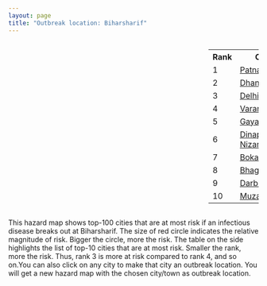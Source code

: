```yaml
---
layout: page
title: "Outbreak location: Biharsharif"
---
```

<div style="width: 100%; overflow: auto;">
<div style="width: 75%; float: left;">
<div id="mapid">
<script src="https://buda-magenta.github.io/hazard_map/load_map.js"></script>

<script>
var marker_outbreak = L.marker([25.205305, 85.514612],{"autoPan": true}).addTo(map); marker_outbreak.bindTooltip("Biharsharif").openTooltip();

var circle_1 = L.circle([25.609324, 85.123525], {"pane": "markerPane", "color": "red", "fill": true, "fillOpacity": 0.2, "fillRule": "evenodd", "lineCap": "round", "lineJoin": "round", "opacity": 1.0, "radius": 133133, "stroke": true, "weight": 3}).addTo(map);
circle_1.bindTooltip("Patna<br>rank: 1<br>hazard index: 0.133133")
circle_1.bindPopup('<a href="https://buda-magenta.github.io/hazard_map/Patna">Patna</a>')

var circle_2 = L.circle([23.795281, 86.430964], {"pane": "markerPane", "color": "red", "fill": true, "fillOpacity": 0.2, "fillRule": "evenodd", "lineCap": "round", "lineJoin": "round", "opacity": 1.0, "radius": 29105, "stroke": true, "weight": 3}).addTo(map);
circle_2.bindTooltip("Dhanbad<br>rank: 2<br>hazard index: 0.029105")
circle_2.bindPopup('<a href="https://buda-magenta.github.io/hazard_map/Dhanbad">Dhanbad</a>')

var circle_3 = L.circle([28.651718, 77.221939], {"pane": "markerPane", "color": "red", "fill": true, "fillOpacity": 0.2, "fillRule": "evenodd", "lineCap": "round", "lineJoin": "round", "opacity": 1.0, "radius": 25018, "stroke": true, "weight": 3}).addTo(map);
circle_3.bindTooltip("Delhi<br>rank: 3<br>hazard index: 0.025018")
circle_3.bindPopup('<a href="https://buda-magenta.github.io/hazard_map/Delhi">Delhi</a>')

var circle_4 = L.circle([25.335649, 83.007629], {"pane": "markerPane", "color": "red", "fill": true, "fillOpacity": 0.2, "fillRule": "evenodd", "lineCap": "round", "lineJoin": "round", "opacity": 1.0, "radius": 22888, "stroke": true, "weight": 3}).addTo(map);
circle_4.bindTooltip("Varanasi<br>rank: 4<br>hazard index: 0.022889")
circle_4.bindPopup('<a href="https://buda-magenta.github.io/hazard_map/Varanasi">Varanasi</a>')

var circle_5 = L.circle([24.796436, 85.007956], {"pane": "markerPane", "color": "red", "fill": true, "fillOpacity": 0.2, "fillRule": "evenodd", "lineCap": "round", "lineJoin": "round", "opacity": 1.0, "radius": 19479, "stroke": true, "weight": 3}).addTo(map);
circle_5.bindTooltip("Gaya<br>rank: 5<br>hazard index: 0.019480")
circle_5.bindPopup('<a href="https://buda-magenta.github.io/hazard_map/Gaya">Gaya</a>')

var circle_6 = L.circle([25.623400, 85.041700], {"pane": "markerPane", "color": "red", "fill": true, "fillOpacity": 0.2, "fillRule": "evenodd", "lineCap": "round", "lineJoin": "round", "opacity": 1.0, "radius": 12521, "stroke": true, "weight": 3}).addTo(map);
circle_6.bindTooltip("Dinapur Nizamat<br>rank: 6<br>hazard index: 0.012521")
circle_6.bindPopup('<a href="https://buda-magenta.github.io/hazard_map/Dinapur_Nizamat">Dinapur Nizamat</a>')

var circle_7 = L.circle([23.699128, 85.991069], {"pane": "markerPane", "color": "red", "fill": true, "fillOpacity": 0.2, "fillRule": "evenodd", "lineCap": "round", "lineJoin": "round", "opacity": 1.0, "radius": 10371, "stroke": true, "weight": 3}).addTo(map);
circle_7.bindTooltip("Bokaro<br>rank: 7<br>hazard index: 0.010372")
circle_7.bindPopup('<a href="https://buda-magenta.github.io/hazard_map/Bokaro">Bokaro</a>')

var circle_8 = L.circle([25.286698, 87.132254], {"pane": "markerPane", "color": "red", "fill": true, "fillOpacity": 0.2, "fillRule": "evenodd", "lineCap": "round", "lineJoin": "round", "opacity": 1.0, "radius": 9976, "stroke": true, "weight": 3}).addTo(map);
circle_8.bindTooltip("Bhagalpur<br>rank: 8<br>hazard index: 0.009976")
circle_8.bindPopup('<a href="https://buda-magenta.github.io/hazard_map/Bhagalpur">Bhagalpur</a>')

var circle_9 = L.circle([26.083143, 86.032571], {"pane": "markerPane", "color": "red", "fill": true, "fillOpacity": 0.2, "fillRule": "evenodd", "lineCap": "round", "lineJoin": "round", "opacity": 1.0, "radius": 9003, "stroke": true, "weight": 3}).addTo(map);
circle_9.bindTooltip("Darbhanga<br>rank: 9<br>hazard index: 0.009003")
circle_9.bindPopup('<a href="https://buda-magenta.github.io/hazard_map/Darbhanga">Darbhanga</a>')

var circle_10 = L.circle([26.148658, 85.340013], {"pane": "markerPane", "color": "red", "fill": true, "fillOpacity": 0.2, "fillRule": "evenodd", "lineCap": "round", "lineJoin": "round", "opacity": 1.0, "radius": 8815, "stroke": true, "weight": 3}).addTo(map);
circle_10.bindTooltip("Muzaffarpur<br>rank: 10<br>hazard index: 0.008816")
circle_10.bindPopup('<a href="https://buda-magenta.github.io/hazard_map/Muzaffarpur">Muzaffarpur</a>')

var circle_11 = L.circle([25.512719, 86.090571], {"pane": "markerPane", "color": "red", "fill": true, "fillOpacity": 0.2, "fillRule": "evenodd", "lineCap": "round", "lineJoin": "round", "opacity": 1.0, "radius": 6561, "stroke": true, "weight": 3}).addTo(map);
circle_11.bindTooltip("Begusarai<br>rank: 11<br>hazard index: 0.006561")
circle_11.bindPopup('<a href="https://buda-magenta.github.io/hazard_map/Begusarai">Begusarai</a>')

var circle_12 = L.circle([24.900100, 84.018211], {"pane": "markerPane", "color": "red", "fill": true, "fillOpacity": 0.2, "fillRule": "evenodd", "lineCap": "round", "lineJoin": "round", "opacity": 1.0, "radius": 6198, "stroke": true, "weight": 3}).addTo(map);
circle_12.bindTooltip("Sasaram<br>rank: 12<br>hazard index: 0.006199")
circle_12.bindPopup('<a href="https://buda-magenta.github.io/hazard_map/Sasaram">Sasaram</a>')

var circle_13 = L.circle([25.623457, 84.596839], {"pane": "markerPane", "color": "red", "fill": true, "fillOpacity": 0.2, "fillRule": "evenodd", "lineCap": "round", "lineJoin": "round", "opacity": 1.0, "radius": 5890, "stroke": true, "weight": 3}).addTo(map);
circle_13.bindTooltip("Arrah<br>rank: 13<br>hazard index: 0.005890")
circle_13.bindPopup('<a href="https://buda-magenta.github.io/hazard_map/Arrah">Arrah</a>')

var circle_14 = L.circle([26.838100, 80.934600], {"pane": "markerPane", "color": "red", "fill": true, "fillOpacity": 0.2, "fillRule": "evenodd", "lineCap": "round", "lineJoin": "round", "opacity": 1.0, "radius": 5827, "stroke": true, "weight": 3}).addTo(map);
circle_14.bindTooltip("Lucknow<br>rank: 14<br>hazard index: 0.005828")
circle_14.bindPopup('<a href="https://buda-magenta.github.io/hazard_map/Lucknow">Lucknow</a>')

var circle_15 = L.circle([25.152471, 85.006878], {"pane": "markerPane", "color": "red", "fill": true, "fillOpacity": 0.2, "fillRule": "evenodd", "lineCap": "round", "lineJoin": "round", "opacity": 1.0, "radius": 4528, "stroke": true, "weight": 3}).addTo(map);
circle_15.bindTooltip("Jehanabad<br>rank: 15<br>hazard index: 0.004529")
circle_15.bindPopup('<a href="https://buda-magenta.github.io/hazard_map/Jehanabad">Jehanabad</a>')

var circle_16 = L.circle([25.832642, 86.614893], {"pane": "markerPane", "color": "red", "fill": true, "fillOpacity": 0.2, "fillRule": "evenodd", "lineCap": "round", "lineJoin": "round", "opacity": 1.0, "radius": 4495, "stroke": true, "weight": 3}).addTo(map);
circle_16.bindTooltip("Saharsa<br>rank: 16<br>hazard index: 0.004496")
circle_16.bindPopup('<a href="https://buda-magenta.github.io/hazard_map/Saharsa">Saharsa</a>')

var circle_17 = L.circle([26.791073, 84.560107], {"pane": "markerPane", "color": "red", "fill": true, "fillOpacity": 0.2, "fillRule": "evenodd", "lineCap": "round", "lineJoin": "round", "opacity": 1.0, "radius": 4290, "stroke": true, "weight": 3}).addTo(map);
circle_17.bindTooltip("Bettiah<br>rank: 17<br>hazard index: 0.004291")
circle_17.bindPopup('<a href="https://buda-magenta.github.io/hazard_map/Bettiah">Bettiah</a>')

var circle_18 = L.circle([25.220812, 86.517204], {"pane": "markerPane", "color": "red", "fill": true, "fillOpacity": 0.2, "fillRule": "evenodd", "lineCap": "round", "lineJoin": "round", "opacity": 1.0, "radius": 4276, "stroke": true, "weight": 3}).addTo(map);
circle_18.bindTooltip("Munger<br>rank: 18<br>hazard index: 0.004277")
circle_18.bindPopup('<a href="https://buda-magenta.github.io/hazard_map/Munger">Munger</a>')

var circle_19 = L.circle([26.669512, 84.957411], {"pane": "markerPane", "color": "red", "fill": true, "fillOpacity": 0.2, "fillRule": "evenodd", "lineCap": "round", "lineJoin": "round", "opacity": 1.0, "radius": 4226, "stroke": true, "weight": 3}).addTo(map);
circle_19.bindTooltip("Motihari<br>rank: 19<br>hazard index: 0.004226")
circle_19.bindPopup('<a href="https://buda-magenta.github.io/hazard_map/Motihari">Motihari</a>')

var circle_20 = L.circle([25.720581, 85.255560], {"pane": "markerPane", "color": "red", "fill": true, "fillOpacity": 0.2, "fillRule": "evenodd", "lineCap": "round", "lineJoin": "round", "opacity": 1.0, "radius": 4103, "stroke": true, "weight": 3}).addTo(map);
circle_20.bindTooltip("Hajipur<br>rank: 20<br>hazard index: 0.004104")
circle_20.bindPopup('<a href="https://buda-magenta.github.io/hazard_map/Hajipur">Hajipur</a>')

var circle_21 = L.circle([25.133173, 86.525040], {"pane": "markerPane", "color": "red", "fill": true, "fillOpacity": 0.2, "fillRule": "evenodd", "lineCap": "round", "lineJoin": "round", "opacity": 1.0, "radius": 3979, "stroke": true, "weight": 3}).addTo(map);
circle_21.bindTooltip("Kharagpur<br>rank: 21<br>hazard index: 0.003980")
circle_21.bindPopup('<a href="https://buda-magenta.github.io/hazard_map/Kharagpur">Kharagpur</a>')

var circle_22 = L.circle([25.773344, 84.784977], {"pane": "markerPane", "color": "red", "fill": true, "fillOpacity": 0.2, "fillRule": "evenodd", "lineCap": "round", "lineJoin": "round", "opacity": 1.0, "radius": 3939, "stroke": true, "weight": 3}).addTo(map);
circle_22.bindTooltip("Chapra<br>rank: 22<br>hazard index: 0.003940")
circle_22.bindPopup('<a href="https://buda-magenta.github.io/hazard_map/Chapra">Chapra</a>')

var circle_23 = L.circle([24.476642, 86.606732], {"pane": "markerPane", "color": "red", "fill": true, "fillOpacity": 0.2, "fillRule": "evenodd", "lineCap": "round", "lineJoin": "round", "opacity": 1.0, "radius": 3609, "stroke": true, "weight": 3}).addTo(map);
circle_23.bindTooltip("Deoghar<br>rank: 23<br>hazard index: 0.003609")
circle_23.bindPopup('<a href="https://buda-magenta.github.io/hazard_map/Deoghar">Deoghar</a>')

var circle_24 = L.circle([23.967515, 85.438846], {"pane": "markerPane", "color": "red", "fill": true, "fillOpacity": 0.2, "fillRule": "evenodd", "lineCap": "round", "lineJoin": "round", "opacity": 1.0, "radius": 3094, "stroke": true, "weight": 3}).addTo(map);
circle_24.bindTooltip("Hazaribagh<br>rank: 24<br>hazard index: 0.003094")
circle_24.bindPopup('<a href="https://buda-magenta.github.io/hazard_map/Hazaribagh">Hazaribagh</a>')

var circle_25 = L.circle([25.572433, 83.609605], {"pane": "markerPane", "color": "red", "fill": true, "fillOpacity": 0.2, "fillRule": "evenodd", "lineCap": "round", "lineJoin": "round", "opacity": 1.0, "radius": 2990, "stroke": true, "weight": 3}).addTo(map);
circle_25.bindTooltip("Medinipur<br>rank: 25<br>hazard index: 0.002991")
circle_25.bindPopup('<a href="https://buda-magenta.github.io/hazard_map/Medinipur">Medinipur</a>')

var circle_26 = L.circle([26.131004, 84.391257], {"pane": "markerPane", "color": "red", "fill": true, "fillOpacity": 0.2, "fillRule": "evenodd", "lineCap": "round", "lineJoin": "round", "opacity": 1.0, "radius": 2820, "stroke": true, "weight": 3}).addTo(map);
circle_26.bindTooltip("Siwan<br>rank: 26<br>hazard index: 0.002820")
circle_26.bindPopup('<a href="https://buda-magenta.github.io/hazard_map/Siwan">Siwan</a>')

var circle_27 = L.circle([25.562071, 84.015672], {"pane": "markerPane", "color": "red", "fill": true, "fillOpacity": 0.2, "fillRule": "evenodd", "lineCap": "round", "lineJoin": "round", "opacity": 1.0, "radius": 2481, "stroke": true, "weight": 3}).addTo(map);
circle_27.bindTooltip("Buxar<br>rank: 27<br>hazard index: 0.002481")
circle_27.bindPopup('<a href="https://buda-magenta.github.io/hazard_map/Buxar">Buxar</a>')

var circle_28 = L.circle([23.370035, 85.325013], {"pane": "markerPane", "color": "red", "fill": true, "fillOpacity": 0.2, "fillRule": "evenodd", "lineCap": "round", "lineJoin": "round", "opacity": 1.0, "radius": 2469, "stroke": true, "weight": 3}).addTo(map);
circle_28.bindTooltip("Ranchi<br>rank: 28<br>hazard index: 0.002470")
circle_28.bindPopup('<a href="https://buda-magenta.github.io/hazard_map/Ranchi">Ranchi</a>')

var circle_29 = L.circle([28.651718, 77.221939], {"pane": "markerPane", "color": "red", "fill": true, "fillOpacity": 0.2, "fillRule": "evenodd", "lineCap": "round", "lineJoin": "round", "opacity": 1.0, "radius": 2326, "stroke": true, "weight": 3}).addTo(map);
circle_29.bindTooltip("Dehri<br>rank: 29<br>hazard index: 0.002327")
circle_29.bindPopup('<a href="https://buda-magenta.github.io/hazard_map/Dehri">Dehri</a>')

var circle_30 = L.circle([25.329791, 86.456777], {"pane": "markerPane", "color": "red", "fill": true, "fillOpacity": 0.2, "fillRule": "evenodd", "lineCap": "round", "lineJoin": "round", "opacity": 1.0, "radius": 2253, "stroke": true, "weight": 3}).addTo(map);
circle_30.bindTooltip("Jamalpur<br>rank: 30<br>hazard index: 0.002253")
circle_30.bindPopup('<a href="https://buda-magenta.github.io/hazard_map/Jamalpur">Jamalpur</a>')

var circle_31 = L.circle([25.877933, 84.119959], {"pane": "markerPane", "color": "red", "fill": true, "fillOpacity": 0.2, "fillRule": "evenodd", "lineCap": "round", "lineJoin": "round", "opacity": 1.0, "radius": 2229, "stroke": true, "weight": 3}).addTo(map);
circle_31.bindTooltip("Ballia<br>rank: 31<br>hazard index: 0.002230")
circle_31.bindPopup('<a href="https://buda-magenta.github.io/hazard_map/Ballia">Ballia</a>')

var circle_32 = L.circle([22.541418, 88.357691], {"pane": "markerPane", "color": "red", "fill": true, "fillOpacity": 0.2, "fillRule": "evenodd", "lineCap": "round", "lineJoin": "round", "opacity": 1.0, "radius": 2228, "stroke": true, "weight": 3}).addTo(map);
circle_32.bindTooltip("Kolkata<br>rank: 32<br>hazard index: 0.002228")
circle_32.bindPopup('<a href="https://buda-magenta.github.io/hazard_map/Kolkata">Kolkata</a>')

var circle_33 = L.circle([25.280733, 83.125128], {"pane": "markerPane", "color": "red", "fill": true, "fillOpacity": 0.2, "fillRule": "evenodd", "lineCap": "round", "lineJoin": "round", "opacity": 1.0, "radius": 2097, "stroke": true, "weight": 3}).addTo(map);
circle_33.bindTooltip("Mughal Sarai<br>rank: 33<br>hazard index: 0.002097")
circle_33.bindPopup('<a href="https://buda-magenta.github.io/hazard_map/Mughal_Sarai">Mughal Sarai</a>')

var circle_34 = L.circle([28.457876, 79.405571], {"pane": "markerPane", "color": "red", "fill": true, "fillOpacity": 0.2, "fillRule": "evenodd", "lineCap": "round", "lineJoin": "round", "opacity": 1.0, "radius": 1859, "stroke": true, "weight": 3}).addTo(map);
circle_34.bindTooltip("Bareilly<br>rank: 34<br>hazard index: 0.001859")
circle_34.bindPopup('<a href="https://buda-magenta.github.io/hazard_map/Bareilly">Bareilly</a>')

var circle_35 = L.circle([28.863842, 78.805778], {"pane": "markerPane", "color": "red", "fill": true, "fillOpacity": 0.2, "fillRule": "evenodd", "lineCap": "round", "lineJoin": "round", "opacity": 1.0, "radius": 1841, "stroke": true, "weight": 3}).addTo(map);
circle_35.bindTooltip("Moradabad<br>rank: 35<br>hazard index: 0.001842")
circle_35.bindPopup('<a href="https://buda-magenta.github.io/hazard_map/Moradabad">Moradabad</a>')

var circle_36 = L.circle([19.075990, 72.877393], {"pane": "markerPane", "color": "red", "fill": true, "fillOpacity": 0.2, "fillRule": "evenodd", "lineCap": "round", "lineJoin": "round", "opacity": 1.0, "radius": 1154, "stroke": true, "weight": 3}).addTo(map);
circle_36.bindTooltip("Mumbai<br>rank: 36<br>hazard index: 0.001155")
circle_36.bindPopup('<a href="https://buda-magenta.github.io/hazard_map/Mumbai">Mumbai</a>')

var circle_37 = L.circle([25.560900, 87.647654], {"pane": "markerPane", "color": "red", "fill": true, "fillOpacity": 0.2, "fillRule": "evenodd", "lineCap": "round", "lineJoin": "round", "opacity": 1.0, "radius": 1006, "stroke": true, "weight": 3}).addTo(map);
circle_37.bindTooltip("Katihar<br>rank: 37<br>hazard index: 0.001007")
circle_37.bindPopup('<a href="https://buda-magenta.github.io/hazard_map/Katihar">Katihar</a>')

var circle_38 = L.circle([22.801519, 86.202958], {"pane": "markerPane", "color": "red", "fill": true, "fillOpacity": 0.2, "fillRule": "evenodd", "lineCap": "round", "lineJoin": "round", "opacity": 1.0, "radius": 929, "stroke": true, "weight": 3}).addTo(map);
circle_38.bindTooltip("Jamshedpur<br>rank: 38<br>hazard index: 0.000930")
circle_38.bindPopup('<a href="https://buda-magenta.github.io/hazard_map/Jamshedpur">Jamshedpur</a>')

var circle_39 = L.circle([23.687130, 86.974659], {"pane": "markerPane", "color": "red", "fill": true, "fillOpacity": 0.2, "fillRule": "evenodd", "lineCap": "round", "lineJoin": "round", "opacity": 1.0, "radius": 856, "stroke": true, "weight": 3}).addTo(map);
circle_39.bindTooltip("Asansol<br>rank: 39<br>hazard index: 0.000857")
circle_39.bindPopup('<a href="https://buda-magenta.github.io/hazard_map/Asansol">Asansol</a>')

var circle_40 = L.circle([26.716413, 88.430992], {"pane": "markerPane", "color": "red", "fill": true, "fillOpacity": 0.2, "fillRule": "evenodd", "lineCap": "round", "lineJoin": "round", "opacity": 1.0, "radius": 814, "stroke": true, "weight": 3}).addTo(map);
circle_40.bindTooltip("Siliguri<br>rank: 40<br>hazard index: 0.000814")
circle_40.bindPopup('<a href="https://buda-magenta.github.io/hazard_map/Siliguri">Siliguri</a>')

var circle_41 = L.circle([27.912633, 79.746563], {"pane": "markerPane", "color": "red", "fill": true, "fillOpacity": 0.2, "fillRule": "evenodd", "lineCap": "round", "lineJoin": "round", "opacity": 1.0, "radius": 678, "stroke": true, "weight": 3}).addTo(map);
circle_41.bindTooltip("Shahjahanpur<br>rank: 41<br>hazard index: 0.000679")
circle_41.bindPopup('<a href="https://buda-magenta.github.io/hazard_map/Shahjahanpur">Shahjahanpur</a>')

var circle_42 = L.circle([26.671329, 83.364583], {"pane": "markerPane", "color": "red", "fill": true, "fillOpacity": 0.2, "fillRule": "evenodd", "lineCap": "round", "lineJoin": "round", "opacity": 1.0, "radius": 653, "stroke": true, "weight": 3}).addTo(map);
circle_42.bindTooltip("Gorakhpur<br>rank: 42<br>hazard index: 0.000653")
circle_42.bindPopup('<a href="https://buda-magenta.github.io/hazard_map/Gorakhpur">Gorakhpur</a>')

var circle_43 = L.circle([26.460914, 80.321759], {"pane": "markerPane", "color": "red", "fill": true, "fillOpacity": 0.2, "fillRule": "evenodd", "lineCap": "round", "lineJoin": "round", "opacity": 1.0, "radius": 610, "stroke": true, "weight": 3}).addTo(map);
circle_43.bindTooltip("Kanpur<br>rank: 43<br>hazard index: 0.000610")
circle_43.bindPopup('<a href="https://buda-magenta.github.io/hazard_map/Kanpur">Kanpur</a>')

var circle_44 = L.circle([26.180598, 91.753943], {"pane": "markerPane", "color": "red", "fill": true, "fillOpacity": 0.2, "fillRule": "evenodd", "lineCap": "round", "lineJoin": "round", "opacity": 1.0, "radius": 520, "stroke": true, "weight": 3}).addTo(map);
circle_44.bindTooltip("Guwahati<br>rank: 44<br>hazard index: 0.000521")
circle_44.bindPopup('<a href="https://buda-magenta.github.io/hazard_map/Guwahati">Guwahati</a>')

var circle_45 = L.circle([25.795593, 82.488341], {"pane": "markerPane", "color": "red", "fill": true, "fillOpacity": 0.2, "fillRule": "evenodd", "lineCap": "round", "lineJoin": "round", "opacity": 1.0, "radius": 508, "stroke": true, "weight": 3}).addTo(map);
circle_45.bindTooltip("Jaunpur<br>rank: 45<br>hazard index: 0.000508")
circle_45.bindPopup('<a href="https://buda-magenta.github.io/hazard_map/Jaunpur">Jaunpur</a>')

var circle_46 = L.circle([23.730215, 86.839671], {"pane": "markerPane", "color": "red", "fill": true, "fillOpacity": 0.2, "fillRule": "evenodd", "lineCap": "round", "lineJoin": "round", "opacity": 1.0, "radius": 498, "stroke": true, "weight": 3}).addTo(map);
circle_46.bindTooltip("Kulti<br>rank: 46<br>hazard index: 0.000498")
circle_46.bindPopup('<a href="https://buda-magenta.github.io/hazard_map/Kulti">Kulti</a>')

var circle_47 = L.circle([12.979120, 77.591300], {"pane": "markerPane", "color": "red", "fill": true, "fillOpacity": 0.2, "fillRule": "evenodd", "lineCap": "round", "lineJoin": "round", "opacity": 1.0, "radius": 497, "stroke": true, "weight": 3}).addTo(map);
circle_47.bindTooltip("Bangalore<br>rank: 47<br>hazard index: 0.000497")
circle_47.bindPopup('<a href="https://buda-magenta.github.io/hazard_map/Bangalore">Bangalore</a>')

var circle_48 = L.circle([26.000000, 87.500000], {"pane": "markerPane", "color": "red", "fill": true, "fillOpacity": 0.2, "fillRule": "evenodd", "lineCap": "round", "lineJoin": "round", "opacity": 1.0, "radius": 467, "stroke": true, "weight": 3}).addTo(map);
circle_48.bindTooltip("Purnia<br>rank: 48<br>hazard index: 0.000467")
circle_48.bindPopup('<a href="https://buda-magenta.github.io/hazard_map/Purnia">Purnia</a>')

var circle_49 = L.circle([28.753900, 77.399900], {"pane": "markerPane", "color": "red", "fill": true, "fillOpacity": 0.2, "fillRule": "evenodd", "lineCap": "round", "lineJoin": "round", "opacity": 1.0, "radius": 392, "stroke": true, "weight": 3}).addTo(map);
circle_49.bindTooltip("Khora<br>rank: 49<br>hazard index: 0.000392")
circle_49.bindPopup('<a href="https://buda-magenta.github.io/hazard_map/Khora">Khora</a>')

var circle_50 = L.circle([28.428262, 77.002700], {"pane": "markerPane", "color": "red", "fill": true, "fillOpacity": 0.2, "fillRule": "evenodd", "lineCap": "round", "lineJoin": "round", "opacity": 1.0, "radius": 353, "stroke": true, "weight": 3}).addTo(map);
circle_50.bindTooltip("Gurgaon<br>rank: 50<br>hazard index: 0.000354")
circle_50.bindPopup('<a href="https://buda-magenta.github.io/hazard_map/Gurgaon">Gurgaon</a>')

var circle_51 = L.circle([28.402979, 77.310384], {"pane": "markerPane", "color": "red", "fill": true, "fillOpacity": 0.2, "fillRule": "evenodd", "lineCap": "round", "lineJoin": "round", "opacity": 1.0, "radius": 324, "stroke": true, "weight": 3}).addTo(map);
circle_51.bindTooltip("Faridabad<br>rank: 51<br>hazard index: 0.000325")
circle_51.bindPopup('<a href="https://buda-magenta.github.io/hazard_map/Faridabad">Faridabad</a>')

var circle_52 = L.circle([25.438130, 81.833800], {"pane": "markerPane", "color": "red", "fill": true, "fillOpacity": 0.2, "fillRule": "evenodd", "lineCap": "round", "lineJoin": "round", "opacity": 1.0, "radius": 268, "stroke": true, "weight": 3}).addTo(map);
circle_52.bindTooltip("Allahabad<br>rank: 52<br>hazard index: 0.000268")
circle_52.bindPopup('<a href="https://buda-magenta.github.io/hazard_map/Allahabad">Allahabad</a>')

var circle_53 = L.circle([25.531031, 78.652689], {"pane": "markerPane", "color": "red", "fill": true, "fillOpacity": 0.2, "fillRule": "evenodd", "lineCap": "round", "lineJoin": "round", "opacity": 1.0, "radius": 267, "stroke": true, "weight": 3}).addTo(map);
circle_53.bindTooltip("Jhansi<br>rank: 53<br>hazard index: 0.000267")
circle_53.bindPopup('<a href="https://buda-magenta.github.io/hazard_map/Jhansi">Jhansi</a>')

var circle_54 = L.circle([28.901090, 76.580194], {"pane": "markerPane", "color": "red", "fill": true, "fillOpacity": 0.2, "fillRule": "evenodd", "lineCap": "round", "lineJoin": "round", "opacity": 1.0, "radius": 257, "stroke": true, "weight": 3}).addTo(map);
circle_54.bindTooltip("Rohtak<br>rank: 54<br>hazard index: 0.000257")
circle_54.bindPopup('<a href="https://buda-magenta.github.io/hazard_map/Rohtak">Rohtak</a>')

var circle_55 = L.circle([23.131954, 87.207397], {"pane": "markerPane", "color": "red", "fill": true, "fillOpacity": 0.2, "fillRule": "evenodd", "lineCap": "round", "lineJoin": "round", "opacity": 1.0, "radius": 243, "stroke": true, "weight": 3}).addTo(map);
circle_55.bindTooltip("Bankura<br>rank: 55<br>hazard index: 0.000243")
circle_55.bindPopup('<a href="https://buda-magenta.github.io/hazard_map/Bankura">Bankura</a>')

var circle_56 = L.circle([25.954628, 83.647350], {"pane": "markerPane", "color": "red", "fill": true, "fillOpacity": 0.2, "fillRule": "evenodd", "lineCap": "round", "lineJoin": "round", "opacity": 1.0, "radius": 231, "stroke": true, "weight": 3}).addTo(map);
circle_56.bindTooltip("Maunath Bhanjan<br>rank: 56<br>hazard index: 0.000232")
circle_56.bindPopup('<a href="https://buda-magenta.github.io/hazard_map/Maunath_Bhanjan">Maunath Bhanjan</a>')

var circle_57 = L.circle([24.965712, 88.127778], {"pane": "markerPane", "color": "red", "fill": true, "fillOpacity": 0.2, "fillRule": "evenodd", "lineCap": "round", "lineJoin": "round", "opacity": 1.0, "radius": 230, "stroke": true, "weight": 3}).addTo(map);
circle_57.bindTooltip("English Bazar<br>rank: 57<br>hazard index: 0.000231")
circle_57.bindPopup('<a href="https://buda-magenta.github.io/hazard_map/English_Bazar">English Bazar</a>')

var circle_58 = L.circle([30.909016, 75.851601], {"pane": "markerPane", "color": "red", "fill": true, "fillOpacity": 0.2, "fillRule": "evenodd", "lineCap": "round", "lineJoin": "round", "opacity": 1.0, "radius": 226, "stroke": true, "weight": 3}).addTo(map);
circle_58.bindTooltip("Ludhiana<br>rank: 58<br>hazard index: 0.000226")
circle_58.bindPopup('<a href="https://buda-magenta.github.io/hazard_map/Ludhiana">Ludhiana</a>')

var circle_59 = L.circle([26.242511, 82.296169], {"pane": "markerPane", "color": "red", "fill": true, "fillOpacity": 0.2, "fillRule": "evenodd", "lineCap": "round", "lineJoin": "round", "opacity": 1.0, "radius": 223, "stroke": true, "weight": 3}).addTo(map);
circle_59.bindTooltip("Sultanpur<br>rank: 59<br>hazard index: 0.000223")
circle_59.bindPopup('<a href="https://buda-magenta.github.io/hazard_map/Sultanpur">Sultanpur</a>')

var circle_60 = L.circle([29.000653, 77.768229], {"pane": "markerPane", "color": "red", "fill": true, "fillOpacity": 0.2, "fillRule": "evenodd", "lineCap": "round", "lineJoin": "round", "opacity": 1.0, "radius": 217, "stroke": true, "weight": 3}).addTo(map);
circle_60.bindTooltip("Meerut<br>rank: 60<br>hazard index: 0.000218")
circle_60.bindPopup('<a href="https://buda-magenta.github.io/hazard_map/Meerut">Meerut</a>')

var circle_61 = L.circle([13.083694, 80.270186], {"pane": "markerPane", "color": "red", "fill": true, "fillOpacity": 0.2, "fillRule": "evenodd", "lineCap": "round", "lineJoin": "round", "opacity": 1.0, "radius": 185, "stroke": true, "weight": 3}).addTo(map);
circle_61.bindTooltip("Chennai<br>rank: 61<br>hazard index: 0.000185")
circle_61.bindPopup('<a href="https://buda-magenta.github.io/hazard_map/Chennai">Chennai</a>')

var circle_62 = L.circle([29.988077, 77.508130], {"pane": "markerPane", "color": "red", "fill": true, "fillOpacity": 0.2, "fillRule": "evenodd", "lineCap": "round", "lineJoin": "round", "opacity": 1.0, "radius": 168, "stroke": true, "weight": 3}).addTo(map);
circle_62.bindTooltip("Saharanpur<br>rank: 62<br>hazard index: 0.000168")
circle_62.bindPopup('<a href="https://buda-magenta.github.io/hazard_map/Saharanpur">Saharanpur</a>')

var circle_63 = L.circle([27.059011, 84.206464], {"pane": "markerPane", "color": "red", "fill": true, "fillOpacity": 0.2, "fillRule": "evenodd", "lineCap": "round", "lineJoin": "round", "opacity": 1.0, "radius": 164, "stroke": true, "weight": 3}).addTo(map);
circle_63.bindTooltip("Bagaha<br>rank: 63<br>hazard index: 0.000164")
circle_63.bindPopup('<a href="https://buda-magenta.github.io/hazard_map/Bagaha">Bagaha</a>')

var circle_64 = L.circle([26.250000, 81.250000], {"pane": "markerPane", "color": "red", "fill": true, "fillOpacity": 0.2, "fillRule": "evenodd", "lineCap": "round", "lineJoin": "round", "opacity": 1.0, "radius": 162, "stroke": true, "weight": 3}).addTo(map);
circle_64.bindTooltip("Rae Bareli<br>rank: 64<br>hazard index: 0.000163")
circle_64.bindPopup('<a href="https://buda-magenta.github.io/hazard_map/Rae_Bareli">Rae Bareli</a>')

var circle_65 = L.circle([23.021624, 72.579707], {"pane": "markerPane", "color": "red", "fill": true, "fillOpacity": 0.2, "fillRule": "evenodd", "lineCap": "round", "lineJoin": "round", "opacity": 1.0, "radius": 162, "stroke": true, "weight": 3}).addTo(map);
circle_65.bindTooltip("Ahmedabad<br>rank: 65<br>hazard index: 0.000162")
circle_65.bindPopup('<a href="https://buda-magenta.github.io/hazard_map/Ahmedabad">Ahmedabad</a>')

var circle_66 = L.circle([26.298638, 87.953148], {"pane": "markerPane", "color": "red", "fill": true, "fillOpacity": 0.2, "fillRule": "evenodd", "lineCap": "round", "lineJoin": "round", "opacity": 1.0, "radius": 160, "stroke": true, "weight": 3}).addTo(map);
circle_66.bindTooltip("Kishanganj<br>rank: 66<br>hazard index: 0.000161")
circle_66.bindPopup('<a href="https://buda-magenta.github.io/hazard_map/Kishanganj">Kishanganj</a>')

var circle_67 = L.circle([17.388786, 78.461065], {"pane": "markerPane", "color": "red", "fill": true, "fillOpacity": 0.2, "fillRule": "evenodd", "lineCap": "round", "lineJoin": "round", "opacity": 1.0, "radius": 159, "stroke": true, "weight": 3}).addTo(map);
circle_67.bindTooltip("Hyderabad<br>rank: 67<br>hazard index: 0.000160")
circle_67.bindPopup('<a href="https://buda-magenta.github.io/hazard_map/Hyderabad">Hyderabad</a>')

var circle_68 = L.circle([27.175255, 78.009816], {"pane": "markerPane", "color": "red", "fill": true, "fillOpacity": 0.2, "fillRule": "evenodd", "lineCap": "round", "lineJoin": "round", "opacity": 1.0, "radius": 158, "stroke": true, "weight": 3}).addTo(map);
circle_68.bindTooltip("Agra<br>rank: 68<br>hazard index: 0.000158")
circle_68.bindPopup('<a href="https://buda-magenta.github.io/hazard_map/Agra">Agra</a>')

var circle_69 = L.circle([23.160894, 79.949770], {"pane": "markerPane", "color": "red", "fill": true, "fillOpacity": 0.2, "fillRule": "evenodd", "lineCap": "round", "lineJoin": "round", "opacity": 1.0, "radius": 156, "stroke": true, "weight": 3}).addTo(map);
circle_69.bindTooltip("Jabalpur<br>rank: 69<br>hazard index: 0.000157")
circle_69.bindPopup('<a href="https://buda-magenta.github.io/hazard_map/Jabalpur">Jabalpur</a>')

var circle_70 = L.circle([26.915458, 75.818982], {"pane": "markerPane", "color": "red", "fill": true, "fillOpacity": 0.2, "fillRule": "evenodd", "lineCap": "round", "lineJoin": "round", "opacity": 1.0, "radius": 153, "stroke": true, "weight": 3}).addTo(map);
circle_70.bindTooltip("Jaipur<br>rank: 70<br>hazard index: 0.000154")
circle_70.bindPopup('<a href="https://buda-magenta.github.io/hazard_map/Jaipur">Jaipur</a>')

var circle_71 = L.circle([23.535048, 87.338043], {"pane": "markerPane", "color": "red", "fill": true, "fillOpacity": 0.2, "fillRule": "evenodd", "lineCap": "round", "lineJoin": "round", "opacity": 1.0, "radius": 148, "stroke": true, "weight": 3}).addTo(map);
circle_71.bindTooltip("Durgapur<br>rank: 71<br>hazard index: 0.000148")
circle_71.bindPopup('<a href="https://buda-magenta.github.io/hazard_map/Durgapur">Durgapur</a>')

var circle_72 = L.circle([27.876990, 78.137290], {"pane": "markerPane", "color": "red", "fill": true, "fillOpacity": 0.2, "fillRule": "evenodd", "lineCap": "round", "lineJoin": "round", "opacity": 1.0, "radius": 144, "stroke": true, "weight": 3}).addTo(map);
circle_72.bindTooltip("Aligarh<br>rank: 72<br>hazard index: 0.000145")
circle_72.bindPopup('<a href="https://buda-magenta.github.io/hazard_map/Aligarh">Aligarh</a>')

var circle_73 = L.circle([21.237947, 81.633683], {"pane": "markerPane", "color": "red", "fill": true, "fillOpacity": 0.2, "fillRule": "evenodd", "lineCap": "round", "lineJoin": "round", "opacity": 1.0, "radius": 143, "stroke": true, "weight": 3}).addTo(map);
circle_73.bindTooltip("Raipur<br>rank: 73<br>hazard index: 0.000144")
circle_73.bindPopup('<a href="https://buda-magenta.github.io/hazard_map/Raipur">Raipur</a>')

var circle_74 = L.circle([29.003314, 77.016732], {"pane": "markerPane", "color": "red", "fill": true, "fillOpacity": 0.2, "fillRule": "evenodd", "lineCap": "round", "lineJoin": "round", "opacity": 1.0, "radius": 143, "stroke": true, "weight": 3}).addTo(map);
circle_74.bindTooltip("Sonipat<br>rank: 74<br>hazard index: 0.000144")
circle_74.bindPopup('<a href="https://buda-magenta.github.io/hazard_map/Sonipat">Sonipat</a>')

var circle_75 = L.circle([28.733400, 77.298600], {"pane": "markerPane", "color": "red", "fill": true, "fillOpacity": 0.2, "fillRule": "evenodd", "lineCap": "round", "lineJoin": "round", "opacity": 1.0, "radius": 142, "stroke": true, "weight": 3}).addTo(map);
circle_75.bindTooltip("Loni<br>rank: 75<br>hazard index: 0.000143")
circle_75.bindPopup('<a href="https://buda-magenta.github.io/hazard_map/Loni">Loni</a>')

var circle_76 = L.circle([18.521428, 73.854454], {"pane": "markerPane", "color": "red", "fill": true, "fillOpacity": 0.2, "fillRule": "evenodd", "lineCap": "round", "lineJoin": "round", "opacity": 1.0, "radius": 134, "stroke": true, "weight": 3}).addTo(map);
circle_76.bindTooltip("Pune<br>rank: 76<br>hazard index: 0.000135")
circle_76.bindPopup('<a href="https://buda-magenta.github.io/hazard_map/Pune">Pune</a>')

var circle_77 = L.circle([30.733442, 76.779714], {"pane": "markerPane", "color": "red", "fill": true, "fillOpacity": 0.2, "fillRule": "evenodd", "lineCap": "round", "lineJoin": "round", "opacity": 1.0, "radius": 133, "stroke": true, "weight": 3}).addTo(map);
circle_77.bindTooltip("Chandigarh<br>rank: 77<br>hazard index: 0.000133")
circle_77.bindPopup('<a href="https://buda-magenta.github.io/hazard_map/Chandigarh">Chandigarh</a>')

var circle_78 = L.circle([23.332200, 86.361600], {"pane": "markerPane", "color": "red", "fill": true, "fillOpacity": 0.2, "fillRule": "evenodd", "lineCap": "round", "lineJoin": "round", "opacity": 1.0, "radius": 131, "stroke": true, "weight": 3}).addTo(map);
circle_78.bindTooltip("Purulia<br>rank: 78<br>hazard index: 0.000132")
circle_78.bindPopup('<a href="https://buda-magenta.github.io/hazard_map/Purulia">Purulia</a>')

var circle_79 = L.circle([25.603508, 83.507454], {"pane": "markerPane", "color": "red", "fill": true, "fillOpacity": 0.2, "fillRule": "evenodd", "lineCap": "round", "lineJoin": "round", "opacity": 1.0, "radius": 129, "stroke": true, "weight": 3}).addTo(map);
circle_79.bindTooltip("Ghazipur<br>rank: 79<br>hazard index: 0.000129")
circle_79.bindPopup('<a href="https://buda-magenta.github.io/hazard_map/Ghazipur">Ghazipur</a>')

var circle_80 = L.circle([26.423847, 83.762732], {"pane": "markerPane", "color": "red", "fill": true, "fillOpacity": 0.2, "fillRule": "evenodd", "lineCap": "round", "lineJoin": "round", "opacity": 1.0, "radius": 128, "stroke": true, "weight": 3}).addTo(map);
circle_80.bindTooltip("Deoria<br>rank: 80<br>hazard index: 0.000129")
circle_80.bindPopup('<a href="https://buda-magenta.github.io/hazard_map/Deoria">Deoria</a>')

var circle_81 = L.circle([24.935635, 82.647701], {"pane": "markerPane", "color": "red", "fill": true, "fillOpacity": 0.2, "fillRule": "evenodd", "lineCap": "round", "lineJoin": "round", "opacity": 1.0, "radius": 124, "stroke": true, "weight": 3}).addTo(map);
circle_81.bindTooltip("Mirzapur<br>rank: 81<br>hazard index: 0.000125")
circle_81.bindPopup('<a href="https://buda-magenta.github.io/hazard_map/Mirzapur">Mirzapur</a>')

var circle_82 = L.circle([29.211757, 78.961731], {"pane": "markerPane", "color": "red", "fill": true, "fillOpacity": 0.2, "fillRule": "evenodd", "lineCap": "round", "lineJoin": "round", "opacity": 1.0, "radius": 121, "stroke": true, "weight": 3}).addTo(map);
circle_82.bindTooltip("Kashipur<br>rank: 82<br>hazard index: 0.000122")
circle_82.bindPopup('<a href="https://buda-magenta.github.io/hazard_map/Kashipur">Kashipur</a>')

var circle_83 = L.circle([24.197443, 82.666145], {"pane": "markerPane", "color": "red", "fill": true, "fillOpacity": 0.2, "fillRule": "evenodd", "lineCap": "round", "lineJoin": "round", "opacity": 1.0, "radius": 120, "stroke": true, "weight": 3}).addTo(map);
circle_83.bindTooltip("Singrauli<br>rank: 83<br>hazard index: 0.000120")
circle_83.bindPopup('<a href="https://buda-magenta.github.io/hazard_map/Singrauli">Singrauli</a>')

var circle_84 = L.circle([20.266777, 85.843559], {"pane": "markerPane", "color": "red", "fill": true, "fillOpacity": 0.2, "fillRule": "evenodd", "lineCap": "round", "lineJoin": "round", "opacity": 1.0, "radius": 117, "stroke": true, "weight": 3}).addTo(map);
circle_84.bindTooltip("Bhubaneswar<br>rank: 84<br>hazard index: 0.000118")
circle_84.bindPopup('<a href="https://buda-magenta.github.io/hazard_map/Bhubaneswar">Bhubaneswar</a>')

var circle_85 = L.circle([31.634308, 74.873679], {"pane": "markerPane", "color": "red", "fill": true, "fillOpacity": 0.2, "fillRule": "evenodd", "lineCap": "round", "lineJoin": "round", "opacity": 1.0, "radius": 114, "stroke": true, "weight": 3}).addTo(map);
circle_85.bindTooltip("Amritsar<br>rank: 85<br>hazard index: 0.000114")
circle_85.bindPopup('<a href="https://buda-magenta.github.io/hazard_map/Amritsar">Amritsar</a>')

var circle_86 = L.circle([28.660965, 76.834676], {"pane": "markerPane", "color": "red", "fill": true, "fillOpacity": 0.2, "fillRule": "evenodd", "lineCap": "round", "lineJoin": "round", "opacity": 1.0, "radius": 113, "stroke": true, "weight": 3}).addTo(map);
circle_86.bindTooltip("Bahadurgarh<br>rank: 86<br>hazard index: 0.000113")
circle_86.bindPopup('<a href="https://buda-magenta.github.io/hazard_map/Bahadurgarh">Bahadurgarh</a>')

var circle_87 = L.circle([19.194329, 72.970178], {"pane": "markerPane", "color": "red", "fill": true, "fillOpacity": 0.2, "fillRule": "evenodd", "lineCap": "round", "lineJoin": "round", "opacity": 1.0, "radius": 108, "stroke": true, "weight": 3}).addTo(map);
circle_87.bindTooltip("Thane<br>rank: 87<br>hazard index: 0.000109")
circle_87.bindPopup('<a href="https://buda-magenta.github.io/hazard_map/Thane">Thane</a>')

var circle_88 = L.circle([29.391275, 76.977168], {"pane": "markerPane", "color": "red", "fill": true, "fillOpacity": 0.2, "fillRule": "evenodd", "lineCap": "round", "lineJoin": "round", "opacity": 1.0, "radius": 105, "stroke": true, "weight": 3}).addTo(map);
circle_88.bindTooltip("Panipat<br>rank: 88<br>hazard index: 0.000105")
circle_88.bindPopup('<a href="https://buda-magenta.github.io/hazard_map/Panipat">Panipat</a>')

var circle_89 = L.circle([22.472223, 88.093845], {"pane": "markerPane", "color": "red", "fill": true, "fillOpacity": 0.2, "fillRule": "evenodd", "lineCap": "round", "lineJoin": "round", "opacity": 1.0, "radius": 105, "stroke": true, "weight": 3}).addTo(map);
circle_89.bindTooltip("Uluberia<br>rank: 89<br>hazard index: 0.000105")
circle_89.bindPopup('<a href="https://buda-magenta.github.io/hazard_map/Uluberia">Uluberia</a>')

var circle_90 = L.circle([31.292011, 75.568058], {"pane": "markerPane", "color": "red", "fill": true, "fillOpacity": 0.2, "fillRule": "evenodd", "lineCap": "round", "lineJoin": "round", "opacity": 1.0, "radius": 101, "stroke": true, "weight": 3}).addTo(map);
circle_90.bindTooltip("Jalandhar<br>rank: 90<br>hazard index: 0.000101")
circle_90.bindPopup('<a href="https://buda-magenta.github.io/hazard_map/Jalandhar">Jalandhar</a>')

var circle_91 = L.circle([27.633333, 77.583333], {"pane": "markerPane", "color": "red", "fill": true, "fillOpacity": 0.2, "fillRule": "evenodd", "lineCap": "round", "lineJoin": "round", "opacity": 1.0, "radius": 96, "stroke": true, "weight": 3}).addTo(map);
circle_91.bindTooltip("Mathura<br>rank: 91<br>hazard index: 0.000096")
circle_91.bindPopup('<a href="https://buda-magenta.github.io/hazard_map/Mathura">Mathura</a>')

var circle_92 = L.circle([22.782355, 86.159003], {"pane": "markerPane", "color": "red", "fill": true, "fillOpacity": 0.2, "fillRule": "evenodd", "lineCap": "round", "lineJoin": "round", "opacity": 1.0, "radius": 94, "stroke": true, "weight": 3}).addTo(map);
circle_92.bindTooltip("Adityapur<br>rank: 92<br>hazard index: 0.000094")
circle_92.bindPopup('<a href="https://buda-magenta.github.io/hazard_map/Adityapur">Adityapur</a>')

var circle_93 = L.circle([20.011247, 73.790236], {"pane": "markerPane", "color": "red", "fill": true, "fillOpacity": 0.2, "fillRule": "evenodd", "lineCap": "round", "lineJoin": "round", "opacity": 1.0, "radius": 87, "stroke": true, "weight": 3}).addTo(map);
circle_93.bindTooltip("Nashik<br>rank: 93<br>hazard index: 0.000088")
circle_93.bindPopup('<a href="https://buda-magenta.github.io/hazard_map/Nashik">Nashik</a>')

var circle_94 = L.circle([28.570784, 77.327107], {"pane": "markerPane", "color": "red", "fill": true, "fillOpacity": 0.2, "fillRule": "evenodd", "lineCap": "round", "lineJoin": "round", "opacity": 1.0, "radius": 87, "stroke": true, "weight": 3}).addTo(map);
circle_94.bindTooltip("Noida<br>rank: 94<br>hazard index: 0.000088")
circle_94.bindPopup('<a href="https://buda-magenta.github.io/hazard_map/Noida">Noida</a>')

var circle_95 = L.circle([26.626484, 88.734077], {"pane": "markerPane", "color": "red", "fill": true, "fillOpacity": 0.2, "fillRule": "evenodd", "lineCap": "round", "lineJoin": "round", "opacity": 1.0, "radius": 84, "stroke": true, "weight": 3}).addTo(map);
circle_95.bindTooltip("Jalpaiguri<br>rank: 95<br>hazard index: 0.000084")
circle_95.bindPopup('<a href="https://buda-magenta.github.io/hazard_map/Jalpaiguri">Jalpaiguri</a>')

var circle_96 = L.circle([23.250000, 87.750000], {"pane": "markerPane", "color": "red", "fill": true, "fillOpacity": 0.2, "fillRule": "evenodd", "lineCap": "round", "lineJoin": "round", "opacity": 1.0, "radius": 82, "stroke": true, "weight": 3}).addTo(map);
circle_96.bindTooltip("Barddhaman<br>rank: 96<br>hazard index: 0.000083")
circle_96.bindPopup('<a href="https://buda-magenta.github.io/hazard_map/Barddhaman">Barddhaman</a>')

var circle_97 = L.circle([29.301826, 76.338471], {"pane": "markerPane", "color": "red", "fill": true, "fillOpacity": 0.2, "fillRule": "evenodd", "lineCap": "round", "lineJoin": "round", "opacity": 1.0, "radius": 81, "stroke": true, "weight": 3}).addTo(map);
circle_97.bindTooltip("Jind<br>rank: 97<br>hazard index: 0.000082")
circle_97.bindPopup('<a href="https://buda-magenta.github.io/hazard_map/Jind">Jind</a>')

var circle_98 = L.circle([15.398403, 73.812918], {"pane": "markerPane", "color": "red", "fill": true, "fillOpacity": 0.2, "fillRule": "evenodd", "lineCap": "round", "lineJoin": "round", "opacity": 1.0, "radius": 80, "stroke": true, "weight": 3}).addTo(map);
circle_98.bindTooltip("Vasco Da Gama<br>rank: 98<br>hazard index: 0.000080")
circle_98.bindPopup('<a href="https://buda-magenta.github.io/hazard_map/Vasco_Da_Gama">Vasco Da Gama</a>')

var circle_99 = L.circle([29.448006, 77.740685], {"pane": "markerPane", "color": "red", "fill": true, "fillOpacity": 0.2, "fillRule": "evenodd", "lineCap": "round", "lineJoin": "round", "opacity": 1.0, "radius": 77, "stroke": true, "weight": 3}).addTo(map);
circle_99.bindTooltip("Muzaffarnagar<br>rank: 99<br>hazard index: 0.000078")
circle_99.bindPopup('<a href="https://buda-magenta.github.io/hazard_map/Muzaffarnagar">Muzaffarnagar</a>')

var circle_100 = L.circle([25.680654, 88.124646], {"pane": "markerPane", "color": "red", "fill": true, "fillOpacity": 0.2, "fillRule": "evenodd", "lineCap": "round", "lineJoin": "round", "opacity": 1.0, "radius": 77, "stroke": true, "weight": 3}).addTo(map);
circle_100.bindTooltip("Raiganj<br>rank: 100<br>hazard index: 0.000078")
circle_100.bindPopup('<a href="https://buda-magenta.github.io/hazard_map/Raiganj">Raiganj</a>')
</script>
</div>
</div>


<div style="width: 20%; float: right;">
<table>
<tr>
<th>Rank</th>
<th>City</th>
</tr>

<tr>
<td>1</td>
<td><a href="https://buda-magenta.github.io/hazard_map/Patna">Patna</a></td>
</tr>

<tr>
<td>2</td>
<td><a href="https://buda-magenta.github.io/hazard_map/Dhanbad">Dhanbad</a></td>
</tr>

<tr>
<td>3</td>
<td><a href="https://buda-magenta.github.io/hazard_map/Delhi">Delhi</a></td>
</tr>

<tr>
<td>4</td>
<td><a href="https://buda-magenta.github.io/hazard_map/Varanasi">Varanasi</a></td>
</tr>

<tr>
<td>5</td>
<td><a href="https://buda-magenta.github.io/hazard_map/Gaya">Gaya</a></td>
</tr>

<tr>
<td>6</td>
<td><a href="https://buda-magenta.github.io/hazard_map/Dinapur_Nizamat">Dinapur Nizamat</a></td>
</tr>

<tr>
<td>7</td>
<td><a href="https://buda-magenta.github.io/hazard_map/Bokaro">Bokaro</a></td>
</tr>

<tr>
<td>8</td>
<td><a href="https://buda-magenta.github.io/hazard_map/Bhagalpur">Bhagalpur</a></td>
</tr>

<tr>
<td>9</td>
<td><a href="https://buda-magenta.github.io/hazard_map/Darbhanga">Darbhanga</a></td>
</tr>

<tr>
<td>10</td>
<td><a href="https://buda-magenta.github.io/hazard_map/Muzaffarpur">Muzaffarpur</a></td>
</tr>

</table>
</div>
</div>


<p align="left">This hazard map shows top-100 cities that are at most risk if an infectious disease breaks out at Biharsharif. The size of red circle indicates the relative magnitude of risk. Bigger the circle, more the risk. The table on the side highlights the list of top-10 cities that are at most risk. Smaller the rank, more the risk. Thus, rank 3 is more at risk compared to rank 4, and so on.You can also click on any city to make that city an outbreak location. You will get a new hazard map with the chosen city/town as outbreak location.
</p>